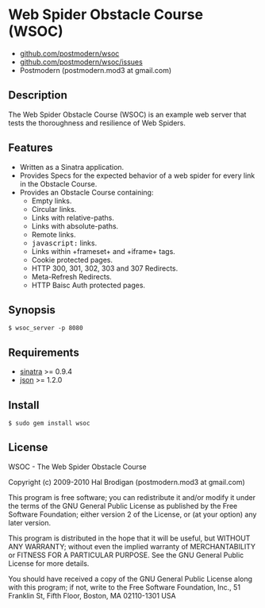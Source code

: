 # Web Spider Obstacle Course (WSOC)

* [github.com/postmodern/wsoc](http://github.com/postmodern/wsoc/)
* [github.com/postmodern/wsoc/issues](http://github.com/postmodern/wsoc/issues)
* Postmodern (postmodern.mod3 at gmail.com)

## Description

The Web Spider Obstacle Course (WSOC) is an example web server that tests
the thoroughness and resilience of Web Spiders.

## Features

* Written as a Sinatra application.
* Provides Specs for the expected behavior of a web spider for every link in
  the Obstacle Course.
* Provides an Obstacle Course containing:
  * Empty links.
  * Circular links.
  * Links with relative-paths.
  * Links with absolute-paths.
  * Remote links.
  * <tt>javascript:</tt> links.
  * Links within +frameset+ and +iframe+ tags.
  * Cookie protected pages.
  * HTTP 300, 301, 302, 303 and 307 Redirects.
  * Meta-Refresh Redirects.
  * HTTP Baisc Auth protected pages.

## Synopsis

    $ wsoc_server -p 8080

## Requirements

* [sinatra](http://sinatrarb.com) >= 0.9.4
* [json](http://json.rubyforge.org) >= 1.2.0

## Install

    $ sudo gem install wsoc

## License

WSOC - The Web Spider Obstacle Course

Copyright (c) 2009-2010 Hal Brodigan (postmodern.mod3 at gmail.com)

This program is free software; you can redistribute it and/or modify
it under the terms of the GNU General Public License as published by
the Free Software Foundation; either version 2 of the License, or
(at your option) any later version.

This program is distributed in the hope that it will be useful,
but WITHOUT ANY WARRANTY; without even the implied warranty of
MERCHANTABILITY or FITNESS FOR A PARTICULAR PURPOSE.  See the
GNU General Public License for more details.

You should have received a copy of the GNU General Public License
along with this program; if not, write to the Free Software
Foundation, Inc., 51 Franklin St, Fifth Floor, Boston, MA  02110-1301  USA
